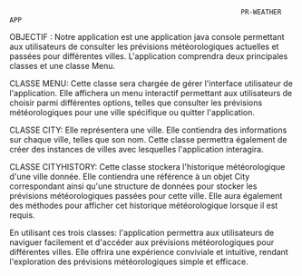                                                              PR-WEATHER APP

                                                             
OBJECTIF :
    Notre application est une application java console permettant aux utilisateurs de consulter les prévisions météorologiques actuelles et passées pour différentes villes.
L'application comprendra deux principales classes et une classe Menu.

CLASSE MENU:
    Cette classe sera chargée de gérer l'interface utilisateur de l'application. 
    Elle affichera un menu interactif permettant aux utilisateurs de choisir parmi différentes options, telles que consulter les prévisions météorologiques pour une ville spécifique ou quitter l'application.

CLASSE CITY:
    Elle représentera une ville. 
    Elle contiendra des informations sur chaque ville, telles que son nom. 
    Cette classe permettra également de créer des instances de villes avec lesquelles l'application interagira.

CLASSE CITYHISTORY:
     Cette classe stockera l'historique météorologique d'une ville donnée. 
     Elle contiendra une référence à un objet City correspondant ainsi qu'une structure de données pour stocker les prévisions météorologiques passées pour cette ville. 
     Elle aura également des méthodes pour afficher cet historique météorologique lorsque  il est requis.

En utilisant ces trois classes:
     l'application permettra aux utilisateurs de naviguer facilement et d'accéder aux prévisions météorologiques pour différentes villes. 
     Elle offrira une expérience conviviale et intuitive, rendant l'exploration des prévisions météorologiques simple et efficace.




